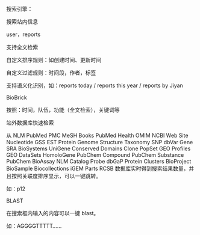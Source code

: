  搜索引擎：

搜索站内信息

user，reports

支持全文检索

自定义排序规则：如创建时间、更新时间

自定义过滤规则：时间段，作者，标签

支持语义化识别，如：reports today / reports this year / reports by Jiyan

BioBrick

按照：时间，队伍，功能（全文检索），关键词等

站外数据库快速检索

从 NLM PubMed PMC MeSH Books PubMed Health OMIM NCBI Web Site Nucleotide GSS EST Protein Genome Structure Taxonomy SNP dbVar Gene SRA BioSystems UniGene Conserved Domains Clone PopSet GEO Profiles GEO DataSets HomoloGene PubChem Compound PubChem Substance PubChem BioAssay NLM Catalog Probe dbGaP Protein Clusters BioProject BioSample Biocollections iGEM Parts RCSB 数据库实时得到搜索结果数量，并且按照关联度排序显示，可以一键跳转。

如：p12

BLAST

在搜索框内输入的内容可以一键 blast。

如：AGGGGTTTTT……
 